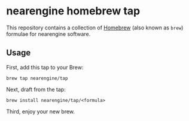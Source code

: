 # nearengine homebrew tap

This repository contains a collection of [Homebrew](https://brew.sh/) (also known as `brew`) formulae for nearengine software.

## Usage

First, add this tap to your Brew:

    brew tap nearengine/tap

Next, draft from the tap:

    brew install nearengine/tap/<formula>

Third, enjoy your new brew.

